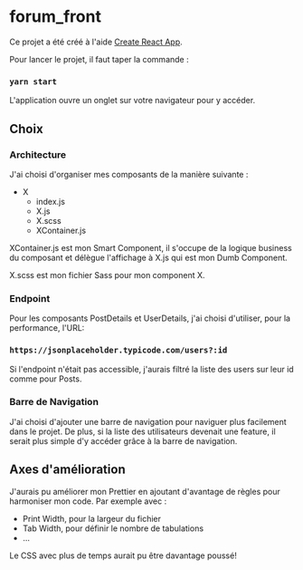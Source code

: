 # forum_front

Ce projet a été créé à l'aide [Create React App](https://github.com/facebook/create-react-app).

Pour lancer le projet, il faut taper la commande :

### `yarn start`

L'application ouvre un onglet sur votre navigateur pour y accéder.


## Choix 

### Architecture

J'ai choisi d'organiser mes composants de la manière suivante :
 * X
    * index.js
    * X.js
    * X.scss
    * XContainer.js
   
  XContainer.js est mon Smart Component, il s'occupe de la logique business du composant 
  et délègue l'affichage à X.js qui est mon Dumb Component.
  
  X.scss est mon fichier Sass pour mon component X.
  
 
### Endpoint

Pour les composants PostDetails et UserDetails, j'ai choisi d'utiliser, pour la performance, l'URL:

   ### `https://jsonplaceholder.typicode.com/users?:id`
   
Si l'endpoint n'était pas accessible, j'aurais filtré la liste des users sur leur id comme pour Posts.


### Barre de Navigation

J'ai choisi d'ajouter une barre de navigation pour naviguer plus facilement dans le projet. De plus,
si la liste des utilisateurs devenait une feature, il serait plus simple d'y accéder grâce à la barre de
navigation. 

## Axes d'amélioration

J'aurais pu améliorer mon Prettier en ajoutant d'avantage de règles pour harmoniser mon code.
Par exemple avec :
* Print Width, pour la largeur du fichier
* Tab Width, pour définir le nombre de tabulations
* ...

Le CSS avec plus de temps aurait pu être davantage poussé! 